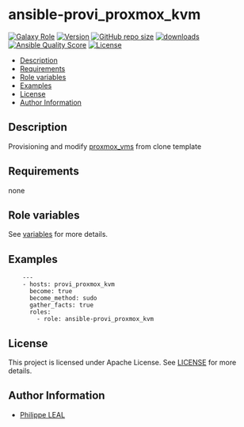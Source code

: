 # ansible-provi_proxmox_kvm

[![Galaxy Role](https://img.shields.io/badge/galaxy-provi_proxmox_kvm-purple?style=flat)](https://galaxy.ansible.com/lotusnoir/provi_proxmox_kvm)
[![Version](https://img.shields.io/github/release/lotusnoir/ansible-provi_proxmox_kvm.svg)](https://github.com/lotusnoir/ansible-provi_proxmox_kvm/releases/latest)
[![GitHub repo size](https://img.shields.io/github/repo-size/lotusnoir/ansible-provi_proxmox_kvm?color=orange&style=flat)](https://galaxy.ansible.com/lotusnoir/provi_proxmox_kvm)
[![downloads](https://img.shields.io/ansible/role/d/53224)](https://galaxy.ansible.com/lotusnoir/provi_proxmox_kvm)
[![Ansible Quality Score](https://img.shields.io/ansible/quality/53224)](https://galaxy.ansible.com/lotusnoir/provi_proxmox_kvm)
[![License](https://img.shields.io/badge/license-Apache--2.0-brightgreen?style=flat)](https://opensource.org/licenses/Apache-2.0)

<!-- START doctoc generated TOC please keep comment here to allow auto update -->
<!-- DON'T EDIT THIS SECTION, INSTEAD RE-RUN doctoc TO UPDATE -->

- [Description](#description)
- [Requirements](#requirements)
- [Role variables](#role-variables)
- [Examples](#examples)
- [License](#license)
- [Author Information](#author-information)

<!-- END doctoc generated TOC please keep comment here to allow auto update -->

## Description

Provisioning and modify [proxmox_vms](https://www.proxmox.com/en/) from clone template
## Requirements

none

## Role variables

See [variables](/defaults/main.yml) for more details.

## Examples

        ---
        - hosts: provi_proxmox_kvm
          become: true
          become_method: sudo
          gather_facts: true
          roles:
            - role: ansible-provi_proxmox_kvm


## License

This project is licensed under Apache License. See [LICENSE](/LICENSE) for more details.

## Author Information

- [Philippe LEAL](https://github.com/lotusnoir)
